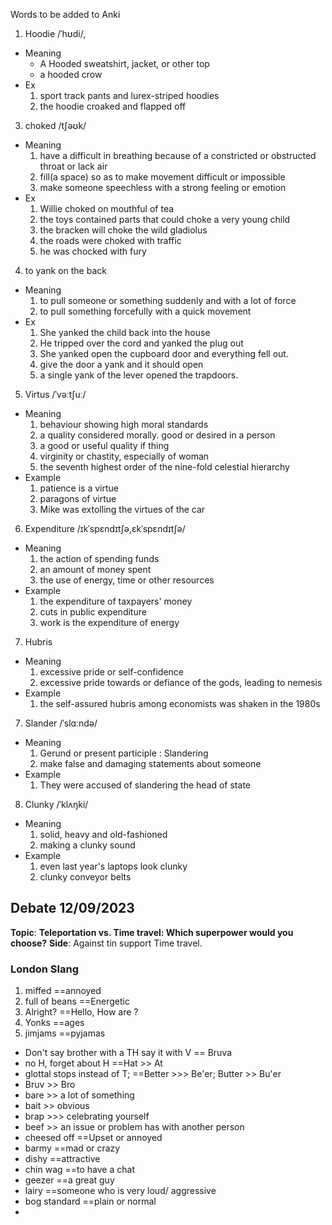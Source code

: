 
Words to be added to Anki
1. Hoodie /ˈhʊdi/,
- Meaning
	- A Hooded sweatshirt, jacket, or other top
	- a hooded crow
- Ex
	1. sport track pants and lurex-striped hoodies
	2. the hoodie croaked and flapped off
3. choked /tʃəʊk/
- Meaning
	1. have a difficult in breathing because of a constricted or obstructed throat or lack air
	2. fill(a space) so as to make movement difficult or impossible
	3. make someone speechless with a strong feeling or emotion
- Ex
	1. Willie choked on mouthful of tea
	2. the toys contained parts that could choke a very young child
	3. the bracken will choke the wild gladiolus
	4. the roads were choked with traffic
	5. he was chocked with fury
4. to yank on the back
- Meaning
	1. to pull someone or something suddenly and with a lot of force
	2. to pull something forcefully with a quick movement
- Ex
	1. She yanked the child back into the house
	2. He tripped over the cord and yanked the plug out
	3. She yanked open the cupboard door and everything fell out.
	4. give the door  a yank and it should open
	5. a single yank of the lever opened the trapdoors.
5. Virtus /ˈvəːtʃuː/
- Meaning
	1. behaviour showing high moral standards
	2. a quality considered morally. good or desired in a person
	3. a good or useful quality if thing
	4. virginity or chastity, especially of woman
	5. the seventh highest order of the nine-fold celestial hierarchy
- Example
	1. patience is a virtue
	2. paragons of virtue
	3. Mike was extolling the virtues of the car
6. Expenditure /ɪkˈspɛndɪtʃə,ɛkˈspɛndɪtʃə/
- Meaning
	1. the action of spending funds
	2. an amount of money spent
	3. the use of energy, time or other resources
- Example
	1. the expenditure of taxpayers' money
	2. cuts in public expenditure
	3. work is the expenditure of energy
7. Hubris
- Meaning
	1. excessive pride or self-confidence
	2. excessive pride towards or defiance of the gods, leading to nemesis
- Example
	1. the self-assured hubris among economists was shaken in the 1980s
7. Slander /ˈslɑːndə/
- Meaning
	1. Gerund or present participle : Slandering
	2. make false and damaging statements about someone
- Example
	1. They were accused of slandering the head of state
8. Clunky /ˈklʌŋki/
- Meaning
	1. solid, heavy and old-fashioned
	2. making a clunky sound
- Example
	1. even last year's laptops look clunky
	2. clunky conveyor belts
## Debate 12/09/2023

**Topic**: **Teleportation vs. Time travel: Which superpower would you choose?** 
**Side**: Against tin support Time travel.

### London Slang
1. miffed ==annoyed
2. full of beans ==Energetic
3. Alright? ==Hello, How are ?
4. Yonks ==ages
5. jimjams ==pyjamas

- Don't say brother with a TH say it with V == Bruva
- no H, forget about H ==Hat  >> At 
- glottal stops instead of T; ==Better >>> Be'er; Butter >> Bu'er
- Bruv >> Bro
- bare >> a lot of something
- bait >> obvious
- brap >>> celebrating yourself
- beef >> an issue or problem has with another person
- cheesed off ==Upset or annoyed
- barmy ==mad or crazy
- dishy ==attractive
- chin wag ==to have a chat
- geezer ==a great guy
- lairy ==someone who is very loud/ aggressive
-  bog standard ==plain or normal
- 